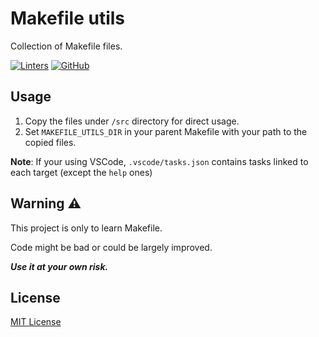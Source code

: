 # Makefile utils

Collection of Makefile files.

[![Linters](https://github.com/aifrak/makefile-utils/actions/workflows/linters.yml/badge.svg)](https://github.com/aifrak/makefile-utils/actions/workflows/linters.yml)
[![GitHub](https://img.shields.io/github/license/aifrak/makefile-utils?color=blue)](https://github.com/aifrak/makefile-utils/blob/master/LICENSE)

## Usage

1. Copy the files under `/src` directory for direct usage.
2. Set `MAKEFILE_UTILS_DIR` in your parent Makefile with your path to the copied
files.

**Note**: If your using VSCode, `.vscode/tasks.json` contains tasks linked to
each target (except the `help` ones)

## Warning ⚠️

This project is only to learn Makefile.

Code might be bad or could be largely improved.

**_Use it at your own risk._**

## License

[MIT License](https://github.com/aifrak/makefile-utils/blob/main/LICENSE)
